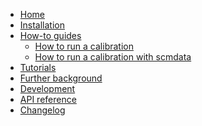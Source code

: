 <!---
Navigation specification

See https://oprypin.github.io/mkdocs-literate-nav/
-->
- [Home](index.md)
- [Installation](installation.md)
- [How-to guides](how-to-guides/index.md)
    - [How to run a calibration](how-to-guides/how-to-run-a-calibration.py)
    - [How to run a calibration with scmdata](how-to-guides/how-to-run-a-calibration-scmdata.py)
- [Tutorials](tutorials/index.md)
- [Further background](further-background/index.md)
- [Development](development.md)
- [API reference](api/openscm_calibration/)
- [Changelog](changelog.md)
